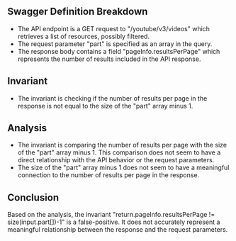 ## Swagger Definition Breakdown
- The API endpoint is a GET request to "/youtube/v3/videos" which retrieves a list of resources, possibly filtered.
- The request parameter "part" is specified as an array in the query.
- The response body contains a field "pageInfo.resultsPerPage" which represents the number of results included in the API response.

## Invariant
- The invariant is checking if the number of results per page in the response is not equal to the size of the "part" array minus 1.

## Analysis
- The invariant is comparing the number of results per page with the size of the "part" array minus 1. This comparison does not seem to have a direct relationship with the API behavior or the request parameters.
- The size of the "part" array minus 1 does not seem to have a meaningful connection to the number of results per page in the response.

## Conclusion
Based on the analysis, the invariant "return.pageInfo.resultsPerPage != size(input.part[])-1" is a false-positive. It does not accurately represent a meaningful relationship between the response and the request parameters.
